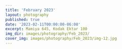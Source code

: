 ```yaml
---
title: 'February 2023'
layout: photography
published: true
date: '2023-02-11T00:00:00-06:00'
excerpt: Mamiya 645, Kodak Ektar 100
img_dir: images/photography/Feb_2023/
cover_img: images/photography/Feb_2023/img-12.jpg
---
```

